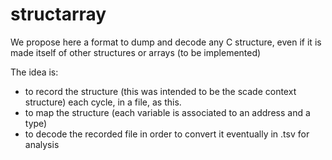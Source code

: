 # structarray

We propose here a format to dump and decode any C structure, even if it is made itself of other structures or arrays (to be implemented)

The idea is:

* to record the structure (this was intended to be the scade context structure) each cycle, in a file, as this.
* to map the structure (each variable is associated to an address and a type)
* to decode the recorded file in order to convert it eventually in .tsv for analysis